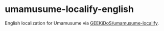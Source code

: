 # umamusume-localify-english

English localization for Umamusume via [GEEKiDoS/umamusume-localify](https://github.com/GEEKiDoS/umamusume-localify).